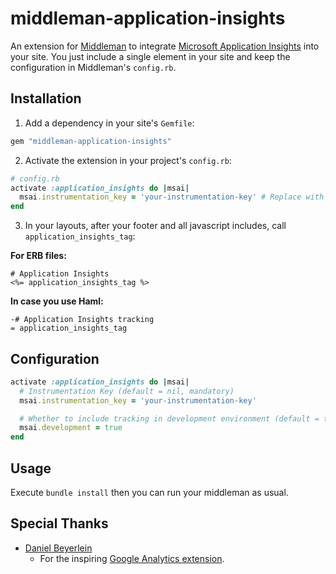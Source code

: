 # middleman-application-insights

An extension for [Middleman](https://middlemanapp.com) to integrate [Microsoft Application Insights](http://azure.microsoft.com/services/application-insights/) into your site.
You just include a single element in your site and keep the configuration in Middleman's `config.rb`.

## Installation

1. Add a dependency in your site's `Gemfile`:

  ```ruby
  gem "middleman-application-insights"
  ```

2. Activate the extension in your project's `config.rb`:

  ```ruby
  # config.rb
  activate :application_insights do |msai|
    msai.instrumentation_key = 'your-instrumentation-key' # Replace with your instrumentation key.
  end
  ```

3. In your layouts, after your footer and all javascript includes, call `application_insights_tag`:

  **For ERB files:**

  ```erb
  # Application Insights
  <%= application_insights_tag %>
  ```

  **In case you use Haml:**

  ```haml
  -# Application Insights tracking
  = application_insights_tag
  ```


## Configuration

```ruby
activate :application_insights do |msai|
  # Instrumentation Key (default = nil, mandatory)
  msai.instrumentation_key = 'your-instrumentation-key'

  # Whether to include tracking in development environment (default = true)
  msai.development = true
end
```

## Usage

Execute `bundle install` then you can run your middleman as usual.

## Special Thanks

* [Daniel Beyerlein](https://github.com/danielbayerlein)
  * For the inspiring [Google Analytics extension](https://github.com/danielbayerlein/middleman-google-analytics).
